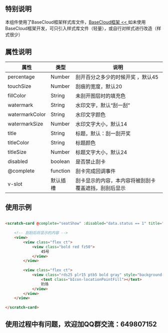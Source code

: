 ## 特别说明
本组件使用了BaseCloud框架样式库文件，[BaseCloud框架 << ](https://ext.dcloud.net.cn/plugin?id=2481)
如未使用BaseCloud框架开发，可只引入样式库文件（轻量），或自行对样式进行改造（样式很少）

## 属性说明

|属性	|类型	|说明	|
|--	|--	|--	|
|percentage	|Number	|刮开百分之多少的时候开奖	，默认45|
|touchSize	|Number	|刮痕的宽度，默认20	|
|fillColor	|String	|未刮开图层时的填充色	|
|watermark	|String	|水印文字，默认“刮一刮”	|
|watermarkColor	|String	|水印文字颜色	|
|watermarkSize	|Number	|水印文字大小，默认14	|
|title	|String	|标题，默认：刮一刮开奖	|
|titleColor	|String	|标题颜色	|
|titleSize	|Number	|标题文字大小，默认24	|
|disabled	|boolean	|是否禁止刮卡	|
|@complete	|function	|刮卡完成回调事件	|
|v-slot	|默认插槽	|刮卡显示的内容，本内容将被刮刮卡覆盖遮挡，刮刮后显示	|

## 使用示例
```html

<scratch-card @complete="seatShow" :disabled="data.status == 1" title="开赛后刮开钓位" watermark="刮一刮开号">
	
	<!-- 刮刮后将显示的内容 -->							
	<view>
		<view class="flex ct">
			<view class="bold red fz50">
				45号
			</view>
		</view>
		
		<view class="flex ct">
			<view class="rds25 plr15 ptb5 bold gray" style="background-color: #f0f0f0;border: 1px solid #ddd; ">
				<text class="bIcon-locationPointFill"></text>
				钓场
			</view>
		</view>
	</view>
	
</scratch-card>
```

## 使用过程中有问题，欢迎加QQ群交流：649807152